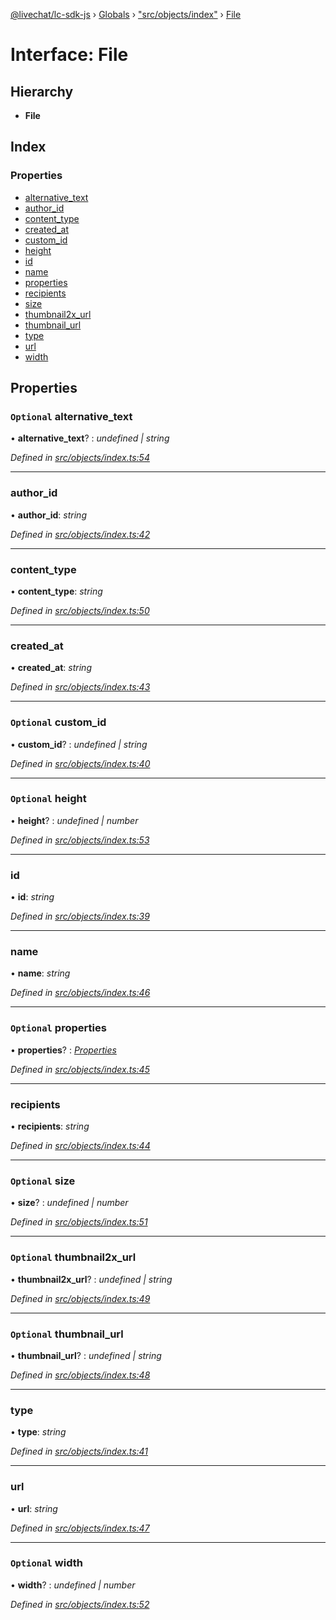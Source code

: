 [@livechat/lc-sdk-js](../README.md) › [Globals](../globals.md) › ["src/objects/index"](../modules/_src_objects_index_.md) › [File](_src_objects_index_.file.md)

# Interface: File

## Hierarchy

* **File**

## Index

### Properties

* [alternative_text](_src_objects_index_.file.md#optional-alternative_text)
* [author_id](_src_objects_index_.file.md#author_id)
* [content_type](_src_objects_index_.file.md#content_type)
* [created_at](_src_objects_index_.file.md#created_at)
* [custom_id](_src_objects_index_.file.md#optional-custom_id)
* [height](_src_objects_index_.file.md#optional-height)
* [id](_src_objects_index_.file.md#id)
* [name](_src_objects_index_.file.md#name)
* [properties](_src_objects_index_.file.md#optional-properties)
* [recipients](_src_objects_index_.file.md#recipients)
* [size](_src_objects_index_.file.md#optional-size)
* [thumbnail2x_url](_src_objects_index_.file.md#optional-thumbnail2x_url)
* [thumbnail_url](_src_objects_index_.file.md#optional-thumbnail_url)
* [type](_src_objects_index_.file.md#type)
* [url](_src_objects_index_.file.md#url)
* [width](_src_objects_index_.file.md#optional-width)

## Properties

### `Optional` alternative_text

• **alternative_text**? : *undefined | string*

*Defined in [src/objects/index.ts:54](https://github.com/livechat/lc-sdk-js/blob/228cb10/src/objects/index.ts#L54)*

___

###  author_id

• **author_id**: *string*

*Defined in [src/objects/index.ts:42](https://github.com/livechat/lc-sdk-js/blob/228cb10/src/objects/index.ts#L42)*

___

###  content_type

• **content_type**: *string*

*Defined in [src/objects/index.ts:50](https://github.com/livechat/lc-sdk-js/blob/228cb10/src/objects/index.ts#L50)*

___

###  created_at

• **created_at**: *string*

*Defined in [src/objects/index.ts:43](https://github.com/livechat/lc-sdk-js/blob/228cb10/src/objects/index.ts#L43)*

___

### `Optional` custom_id

• **custom_id**? : *undefined | string*

*Defined in [src/objects/index.ts:40](https://github.com/livechat/lc-sdk-js/blob/228cb10/src/objects/index.ts#L40)*

___

### `Optional` height

• **height**? : *undefined | number*

*Defined in [src/objects/index.ts:53](https://github.com/livechat/lc-sdk-js/blob/228cb10/src/objects/index.ts#L53)*

___

###  id

• **id**: *string*

*Defined in [src/objects/index.ts:39](https://github.com/livechat/lc-sdk-js/blob/228cb10/src/objects/index.ts#L39)*

___

###  name

• **name**: *string*

*Defined in [src/objects/index.ts:46](https://github.com/livechat/lc-sdk-js/blob/228cb10/src/objects/index.ts#L46)*

___

### `Optional` properties

• **properties**? : *[Properties](_src_objects_index_.properties.md)*

*Defined in [src/objects/index.ts:45](https://github.com/livechat/lc-sdk-js/blob/228cb10/src/objects/index.ts#L45)*

___

###  recipients

• **recipients**: *string*

*Defined in [src/objects/index.ts:44](https://github.com/livechat/lc-sdk-js/blob/228cb10/src/objects/index.ts#L44)*

___

### `Optional` size

• **size**? : *undefined | number*

*Defined in [src/objects/index.ts:51](https://github.com/livechat/lc-sdk-js/blob/228cb10/src/objects/index.ts#L51)*

___

### `Optional` thumbnail2x_url

• **thumbnail2x_url**? : *undefined | string*

*Defined in [src/objects/index.ts:49](https://github.com/livechat/lc-sdk-js/blob/228cb10/src/objects/index.ts#L49)*

___

### `Optional` thumbnail_url

• **thumbnail_url**? : *undefined | string*

*Defined in [src/objects/index.ts:48](https://github.com/livechat/lc-sdk-js/blob/228cb10/src/objects/index.ts#L48)*

___

###  type

• **type**: *string*

*Defined in [src/objects/index.ts:41](https://github.com/livechat/lc-sdk-js/blob/228cb10/src/objects/index.ts#L41)*

___

###  url

• **url**: *string*

*Defined in [src/objects/index.ts:47](https://github.com/livechat/lc-sdk-js/blob/228cb10/src/objects/index.ts#L47)*

___

### `Optional` width

• **width**? : *undefined | number*

*Defined in [src/objects/index.ts:52](https://github.com/livechat/lc-sdk-js/blob/228cb10/src/objects/index.ts#L52)*
